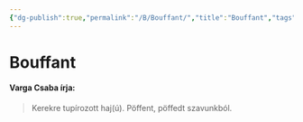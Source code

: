 ```yaml
---
{"dg-publish":true,"permalink":"/B/Bouffant/","title":"Bouffant","tags":["dg_uploaded"],"created":"2023-12-01T06:58","updated":"2023-12-01T06:58"}
---
```



# Bouffant

#### Varga Csaba írja:

> Kerekre tupírozott haj(ú). Pöffent, pöffedt szavunkból.  